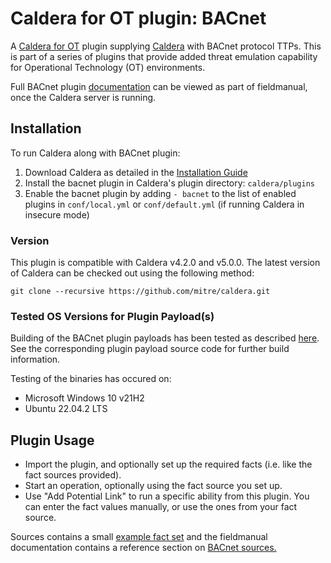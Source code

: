 # Caldera for OT plugin: BACnet

A [Caldera for OT](https://github.com/mitre/caldera-ot) plugin supplying [Caldera](https://github.com/mitre/caldera) with BACnet protocol TTPs.
This is part of a series of plugins that provide added threat emulation capability for Operational Technology (OT) environments.

Full BACnet plugin [documentation](docs/bacnet.md) can be viewed as part of fieldmanual, once the Caldera server is running.

## Installation

To run Caldera along with BACnet plugin:
1. Download Caldera as detailed in the [Installation Guide](https://github.com/mitre/caldera)
2. Install the bacnet plugin in Caldera's plugin directory: `caldera/plugins`
3. Enable the bacnet plugin by adding `- bacnet` to the list of enabled plugins in `conf/local.yml` or `conf/default.yml` (if running Caldera in insecure mode)

### Version
This plugin is compatible with Caldera v4.2.0 and v5.0.0. The latest version of Caldera can be checked out using the following method:
```
git clone --recursive https://github.com/mitre/caldera.git
```
### Tested OS Versions for Plugin Payload(s)

Building of the BACnet plugin payloads has been tested as described [here](/src/README.md#reproducing-builds). See the corresponding plugin payload source code for further build information.

Testing of the binaries has occured on:
* Microsoft Windows 10 v21H2
* Ubuntu 22.04.2 LTS

## Plugin Usage
 - Import the plugin, and optionally set up the required facts (i.e. like the fact sources provided).
 - Start an operation, optionally using the fact source you set up.
 - Use "Add Potential Link" to run a specific ability from this plugin. You can enter the fact values manually, or use the ones from your fact source.

 Sources contains a small [example fact set](/data/sources/ddc9cb50-74b7-4f32-9ed1-39bb0a58c954.yml) and the fieldmanual documentation contains a reference section on [BACnet sources.](/docs/bacnet.md#bacnet-sources-and-facts)